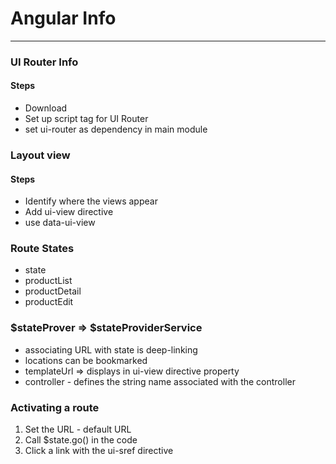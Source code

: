 # Angular Info
---

### UI Router Info

#### Steps

- Download
- Set up script tag for UI Router
- set ui-router as dependency in main module

### Layout view

#### Steps

- Identify where the views appear
- Add ui-view directive
- use data-ui-view

### Route States

- state 
- productList
- productDetail
- productEdit

### $stateProver => $stateProviderService

- associating URL with state is deep-linking
- locations can be bookmarked
- templateUrl => displays in ui-view directive property
- controller - defines the string name associated with the controller

### Activating a route

1. Set the URL - default URL
2. Call $state.go() in the code
3. Click a link with the ui-sref directive